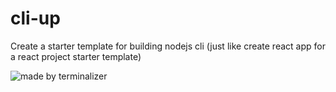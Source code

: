 # cli-up

Create a starter template for building nodejs cli (just like create react app for a react project starter template)

![made by terminalizer](https://github.com/Paras-code-007/nodecli-template/blob/main/demo.gif)
